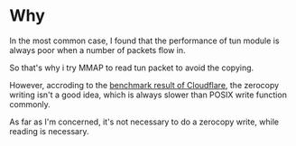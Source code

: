 # Why

In the most common case, I found that the performance of tun module is always poor when a number of packets flow in.

So that's why i try MMAP to read tun packet to avoid the copying.

However, accroding to the [benchmark result of Cloudflare](https://blog.cloudflare.com/sockmap-tcp-splicing-of-the-future/), the zerocopy writing isn't a good idea, which is always slower than POSIX write function commonly.

As far as I'm concerned, it's not necessary to do a zerocopy write, while reading is necessary.


